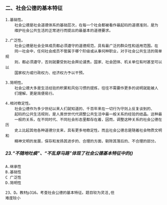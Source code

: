 ### 二、社会公德的基本特征
    1.基础性。
        社会公德是社会道德体系的基础层次，在每一个社会都被看作最起码的道德准则，是为
        维护社会公共生活的正常进行而提出的最基本的道德要求。
        
    2.广泛性。
        社会公德是社会全体成员都必须遵守的道德规范，具有最广泛的群众性和适用范围。在
        同一社会中，任何社会成员不管属于哪个阶级或从事何种职业，对于社会公共生活的简单规
        则，都必须遵守，否则就要受到社会舆论谴责。国家、社会团体、机关单位有时甚至可以以
        国家权力或行政权力、经济权力予以干预。
        
    3.简明性。
        社会公德大多是生活经验的积累和风俗习惯的提炼，往往不需要作更多的说明就能被人
        们理解，更是简便易行。
        
    4.相对稳定性。
        社会公德作为多少世纪以来人们就知道的、千百年来在一切行为守则上反复谈到的、
        起码的公共生活规则，是人类世世代代调整公共生活中最一般关系的经验的结晶。这种最
        一般的关系，在不同时代、不同社会形态里都存在着，因而，调整这种关系的社会公德在历
        史上比起其他各种道德分支来，具有更多地稳定性。而且社会公德总是随着社会物质文明和
        精神文明的发展，保存和发扬其进步的、合理的方面，剔除其落后的、不合理的部分。

##### 23.“不随地吐痰”、“不乱穿马路”体现了社会公德基本特征中的()
    A.继承性
    B.基础性
    C 广泛性
    D.简明性
    
    23、D。教材p316。考查社会公德的基本特征。题目较为灵活,但
    难度较小


























